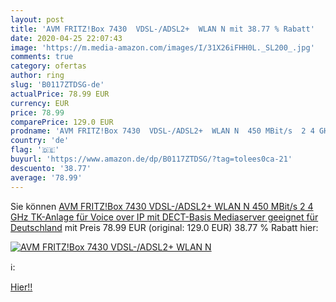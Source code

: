```yaml
---
layout: post
title: 'AVM FRITZ!Box 7430  VDSL-/ADSL2+  WLAN N mit 38.77 % Rabatt'
date: 2020-04-25 22:07:43
image: 'https://m.media-amazon.com/images/I/31X26iFHH0L._SL200_.jpg'
comments: true
category: ofertas
author: ring
slug: 'B0117ZTDSG-de'
actualPrice: 78.99 EUR
currency: EUR
price: 78.99
comparePrice: 129.0 EUR
prodname: 'AVM FRITZ!Box 7430  VDSL-/ADSL2+  WLAN N  450 MBit/s  2 4 GHz   TK-Anlage für Voice over IP mit DECT-Basis  Mediaserver  geeignet für Deutschland'
country: 'de'
flag: '🇩🇪'
buyurl: 'https://www.amazon.de/dp/B0117ZTDSG/?tag=tolees0ca-21'
descuento: '38.77'
average: '78.99'
---
```


Sie können [AVM FRITZ!Box 7430  VDSL-/ADSL2+  WLAN N  450 MBit/s  2 4 GHz   TK-Anlage für Voice over IP mit DECT-Basis  Mediaserver  geeignet für Deutschland](https://www.amazon.de/dp/B0117ZTDSG/?tag=tolees0ca-21) mit Preis 78.99 EUR (original: 129.0 EUR) 38.77 % Rabatt hier:

[![AVM FRITZ!Box 7430  VDSL-/ADSL2+  WLAN N](https://m.media-amazon.com/images/I/31X26iFHH0L._SL200_.jpg)](https://www.amazon.de/dp/B0117ZTDSG/?tag=tolees0ca-21)

ℹ️:


[Hier!!](https://www.amazon.de/dp/B0117ZTDSG/?tag=tolees0ca-21)
